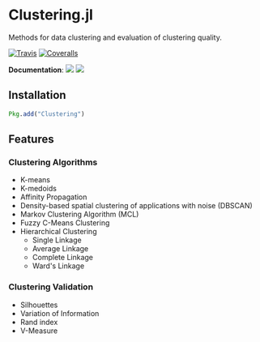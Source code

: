 # Clustering.jl

Methods for data clustering and evaluation of clustering quality.

[![Travis](https://travis-ci.org/JuliaStats/Clustering.jl.svg?branch=master)](https://travis-ci.org/JuliaStats/Clustering.jl)
[![Coveralls](https://coveralls.io/repos/github/JuliaStats/Clustering.jl/badge.svg?branch=master)](https://coveralls.io/github/JuliaStats/Clustering.jl?branch=master)

**Documentation**: [![][docs-stable-img]][docs-stable-url] [![][docs-latest-img]][docs-latest-url]

## Installation

```julia
Pkg.add("Clustering")
```

## Features

### Clustering Algorithms

- K-means
- K-medoids
- Affinity Propagation
- Density-based spatial clustering of applications with noise (DBSCAN)
- Markov Clustering Algorithm (MCL)
- Fuzzy C-Means Clustering
- Hierarchical Clustering
  - Single Linkage
  - Average Linkage
  - Complete Linkage
  - Ward's Linkage

### Clustering Validation

- Silhouettes
- Variation of Information
- Rand index
- V-Measure

[docs-latest-img]: https://img.shields.io/badge/docs-latest-blue.svg
[docs-latest-url]: http://JuliaStats.github.io/Clustering.jl/latest/

[docs-stable-img]: https://img.shields.io/badge/docs-stable-blue.svg
[docs-stable-url]: http://JuliaStats.github.io/Clustering.jl/stable/
